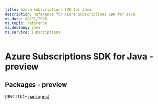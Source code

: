 ```yaml
---
title: Azure Subscriptions SDK for Java
description: Reference for Azure Subscriptions SDK for Java
ms.date: 08/01/2025
ms.topic: reference
ms.devlang: java
ms.service: subscriptions
---
```

# Azure Subscriptions SDK for Java - preview
## Packages - preview
[!INCLUDE [packages](subscriptions-index.md)]